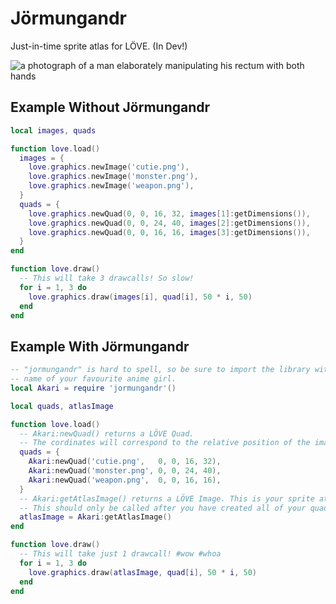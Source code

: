 Jörmungandr
===========

Just-in-time sprite atlas for LÖVE. (In Dev!)

![a photograph of a man elaborately manipulating his rectum with both hands](https://i.imgur.com/tyweg7k.png)

Example Without Jörmungandr
---------------------------

```lua
local images, quads

function love.load()
  images = {
    love.graphics.newImage('cutie.png'),
    love.graphics.newImage('monster.png'),
    love.graphics.newImage('weapon.png'),
  }
  quads = {
    love.graphics.newQuad(0, 0, 16, 32, images[1]:getDimensions()),
    love.graphics.newQuad(0, 0, 24, 40, images[2]:getDimensions()),
    love.graphics.newQuad(0, 0, 16, 16, images[3]:getDimensions()),
  }
end

function love.draw()
  -- This will take 3 drawcalls! So slow!
  for i = 1, 3 do
    love.graphics.draw(images[i], quad[i], 50 * i, 50)
  end
end
```

Example With Jörmungandr
------------------------

```lua
-- "jormungandr" is hard to spell, so be sure to import the library with the
-- name of your favourite anime girl.
local Akari = require 'jormungandr'()

local quads, atlasImage

function love.load()
  -- Akari:newQuad() returns a LÖVE Quad.
  -- The cordinates will correspond to the relative position of the image inside the atlas.
  quads = {
    Akari:newQuad('cutie.png',   0, 0, 16, 32),
    Akari:newQuad('monster.png', 0, 0, 24, 40),
    Akari:newQuad('weapon.png',  0, 0, 16, 16),
  }
  -- Akari:getAtlasImage() returns a LÖVE Image. This is your sprite atlas texture.
  -- This should only be called after you have created all of your quads.
  atlasImage = Akari:getAtlasImage()
end

function love.draw()
  -- This will take just 1 drawcall! #wow #whoa
  for i = 1, 3 do
    love.graphics.draw(atlasImage, quad[i], 50 * i, 50)
  end
end
```
